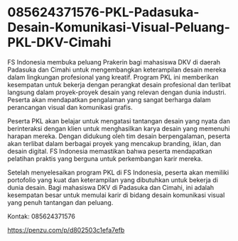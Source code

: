 # 085624371576-PKL-Padasuka-Desain-Komunikasi-Visual-Peluang-PKL-DKV-Cimahi
FS Indonesia membuka peluang Prakerin bagi mahasiswa DKV di daerah Padasuka dan Cimahi untuk mengembangkan keterampilan desain mereka dalam lingkungan profesional yang kreatif. Program PKL ini memberikan kesempatan untuk bekerja dengan perangkat desain profesional dan terlibat langsung dalam proyek-proyek desain yang relevan dengan dunia industri. Peserta akan mendapatkan pengalaman yang sangat berharga dalam perancangan visual dan komunikasi grafis.

Peserta PKL akan belajar untuk mengatasi tantangan desain yang nyata dan berinteraksi dengan klien untuk menghasilkan karya desain yang memenuhi harapan mereka. Dengan didukung oleh tim desain berpengalaman, peserta akan terlibat dalam berbagai proyek yang mencakup branding, iklan, dan desain digital. FS Indonesia memastikan bahwa peserta mendapatkan pelatihan praktis yang berguna untuk perkembangan karir mereka.

Setelah menyelesaikan program PKL di FS Indonesia, peserta akan memiliki portofolio yang kuat dan keterampilan yang dibutuhkan untuk bekerja di dunia desain. Bagi mahasiswa DKV di Padasuka dan Cimahi, ini adalah kesempatan besar untuk memulai karir di bidang desain komunikasi visual yang penuh tantangan dan peluang.

Kontak:
085624371576

https://penzu.com/p/d802503c1efa7efb
